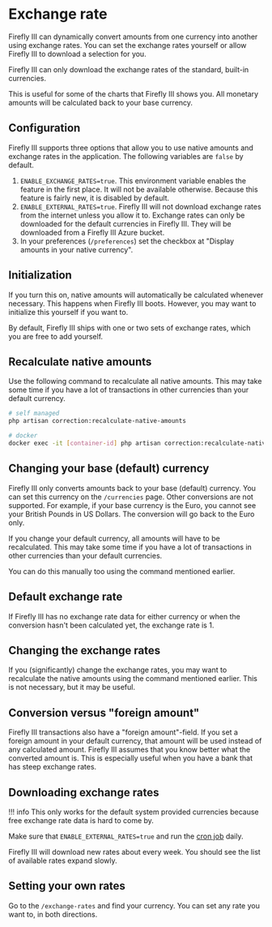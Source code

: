 # Exchange rate

Firefly III can dynamically convert amounts from one currency into another using exchange rates. You can set the exchange rates yourself or allow Firefly III to download a selection for you. 

Firefly III can only download the exchange rates of the standard, built-in currencies. 

This is useful for some of the charts that Firefly III shows you. All monetary amounts will be calculated back to your base currency.

## Configuration

Firefly III supports three options that allow you to use native amounts and exchange rates in the application. The following variables are `false` by default.

1. `ENABLE_EXCHANGE_RATES=true`. This environment variable enables the feature in the first place. It will not be available otherwise. Because this feature is fairly new, it is disabled by default.
2. `ENABLE_EXTERNAL_RATES=true`. Firefly III will not download exchange rates from the internet unless you allow it to. Exchange rates can only be downloaded for the default currencies in Firefly III. They will be downloaded from a Firefly III Azure bucket.
3. In your preferences (`/preferences`) set the checkbox at "Display amounts in your native currency".

## Initialization

If you turn this on, native amounts will automatically be calculated whenever necessary. This happens when Firefly III boots. However, you may want to initialize this yourself if you want to. 

By default, Firefly III ships with one or two sets of exchange rates, which you are free to add yourself.

## Recalculate native amounts

Use the following command to recalculate all native amounts. This may take some time if you have a lot of transactions in other currencies than your default currency.

```bash
# self managed
php artisan correction:recalculate-native-amounts

# docker
docker exec -it [container-id] php artisan correction:recalculate-native-amounts
```

## Changing your base (default) currency

Firefly III only converts amounts back to your base (default) currency. You can set this currency on the `/currencies` page. Other conversions are not supported. For example, if your base currency is the Euro, you cannot see your British Pounds in US Dollars. The conversion will go back to the Euro only.

If you change your default currency, all amounts will have to be recalculated. This may take some time if you have a lot of transactions in other currencies than your default currencies. 

You can do this manually too using the command mentioned earlier.

## Default exchange rate

If Firefly III has no exchange rate data for either currency or when the conversion hasn't been calculated yet, the exchange rate is 1.

## Changing the exchange rates

If you (significantly) change the exchange rates, you may want to recalculate the native amounts using the command mentioned earlier. This is not necessary, but it may be useful.

## Conversion versus "foreign amount"

Firefly III transactions also have a "foreign amount"-field. If you set a foreign amount in your default currency, that amount will be used instead of any calculated amount. Firefly III assumes that you know better what the converted amount is. This is especially useful when you have a bank that has steep exchange rates.

## Downloading exchange rates

!!! info
    This only works for the default system provided currencies because free exchange rate data is hard to come by.

Make sure that `ENABLE_EXTERNAL_RATES=true` and run the [cron job](../../how-to/firefly-iii/advanced/cron.md) daily.

Firefly III will download new rates about every week. You should see the list of available rates expand slowly.

## Setting your own rates

Go to the `/exchange-rates` and find your currency. You can set any rate you want to, in both directions.
